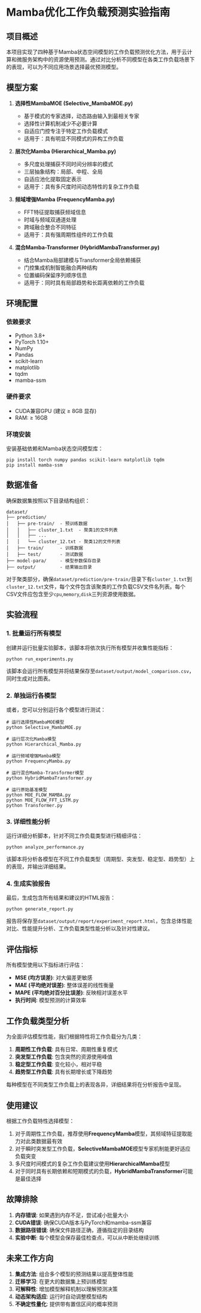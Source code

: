 # Mamba优化工作负载预测实验指南

## 项目概述

本项目实现了四种基于Mamba状态空间模型的工作负载预测优化方法，用于云计算和微服务架构中的资源使用预测。通过对比分析不同模型在各类工作负载场景下的表现，可以为不同应用场景选择最优预测模型。

## 模型方案

1. **选择性MambaMOE (Selective_MambaMOE.py)**
   - 基于模式的专家选择，动态路由输入到最相关专家
   - 选择性计算机制减少不必要计算
   - 自适应门控专注于特定工作负载模式
   - 适用于：具有明显不同模式的异构工作负载

2. **层次化Mamba (Hierarchical_Mamba.py)**
   - 多尺度处理捕获不同时间分辨率的模式
   - 三层抽象结构：局部、中程、全局
   - 自适应池化提取固定表示
   - 适用于：具有多尺度时间动态特性的复杂工作负载

3. **频域增强Mamba (FrequencyMamba.py)**
   - FFT特征提取捕获频域信息
   - 时域与频域双通道处理
   - 跨域融合整合不同特征
   - 适用于：具有强周期性组件的工作负载

4. **混合Mamba-Transformer (HybridMambaTransformer.py)**
   - 结合Mamba局部建模与Transformer全局依赖捕获
   - 门控集成机制智能融合两种结构
   - 位置编码保留序列顺序信息
   - 适用于：同时具有局部趋势和长距离依赖的工作负载

## 环境配置

### 依赖要求

- Python 3.8+
- PyTorch 1.10+
- NumPy
- Pandas
- scikit-learn
- matplotlib
- tqdm
- mamba-ssm

### 硬件要求

- CUDA兼容GPU (建议 ≥ 8GB 显存)
- RAM: ≥ 16GB

### 环境安装

安装基础依赖和Mamba状态空间模型库：

```
pip install torch numpy pandas scikit-learn matplotlib tqdm
pip install mamba-ssm
```

## 数据准备

确保数据集按照以下目录结构组织：

```
dataset/
├── prediction/
│   ├── pre-train/  - 预训练数据
│   │   ├── cluster_1.txt  - 聚类1的文件列表
│   │   ├── ...
│   │   └── cluster_12.txt - 聚类12的文件列表
│   ├── train/      - 训练数据
│   ├── test/       - 测试数据
├── model-para/     - 模型参数保存目录
├── output/         - 结果输出目录
```

对于聚类部分，确保`dataset/prediction/pre-train/`目录下有`cluster_1.txt`到`cluster_12.txt`文件，每个文件包含该聚类的工作负载CSV文件名列表。每个CSV文件应包含至少`cpu`,`memory`,`disk`三列资源使用数据。

## 实验流程

### 1. 批量运行所有模型

创建并运行批量实验脚本，该脚本将依次执行所有模型并收集性能指标：

```
python run_experiments.py
```

该脚本会运行所有模型并将结果保存至`dataset/output/model_comparison.csv`，同时生成对比图表。

### 2. 单独运行各模型

或者，您可以分别运行各个模型进行测试：

```
# 运行选择性MambaMOE模型
python Selective_MambaMOE.py

# 运行层次化Mamba模型
python Hierarchical_Mamba.py

# 运行频域增强Mamba模型
python FrequencyMamba.py

# 运行混合Mamba-Transformer模型
python HybridMambaTransformer.py

# 运行原始基准模型
python MOE_FLOW_MAMBA.py
python MOE_FLOW_FFT_LSTM.py
python Transformer.py
```

### 3. 详细性能分析

运行详细分析脚本，针对不同工作负载类型进行精细评估：

```
python analyze_performance.py
```

该脚本将分析各模型在不同工作负载类型（周期型、突发型、稳定型、趋势型）上的表现，并输出详细结果。

### 4. 生成实验报告

最后，生成包含所有结果和建议的HTML报告：

```
python generate_report.py
```

报告将保存至`dataset/output/report/experiment_report.html`，包含总体性能对比、性能提升分析、工作负载类型性能分析以及针对性建议。

## 评估指标

所有模型使用以下指标进行评估：

- **MSE (均方误差)**: 对大偏差更敏感
- **MAE (平均绝对误差)**: 整体误差的线性衡量
- **MAPE (平均绝对百分比误差)**: 反映相对误差水平
- **执行时间**: 模型预测的计算效率

## 工作负载类型分析

为全面评估模型性能，我们根据特性将工作负载分为几类：

1. **周期性工作负载**: 具有日常、周期性重复模式
2. **突发型工作负载**: 包含突然的资源使用峰值
3. **稳定型工作负载**: 变化较小，相对平稳
4. **趋势型工作负载**: 具有长期增长或下降趋势

每种模型在不同类型工作负载上的表现各异，详细结果将在分析报告中呈现。

## 使用建议

根据工作负载特性选择模型：

1. 对于周期性工作负载，推荐使用**FrequencyMamba**模型，其频域特征提取能力对此类数据最有效
2. 对于瞬时突发型工作负载，**SelectiveMambaMOE**模型专家机制能更好适应负载突变
3. 多尺度时间模式的复杂工作负载建议使用**HierarchicalMamba**模型
4. 对于同时具有长期依赖和短期模式的负载，**HybridMambaTransformer**可能是最佳选择

## 故障排除

1. **内存错误**: 如果遇到内存不足，尝试减小批量大小
2. **CUDA错误**: 确保CUDA版本与PyTorch和mamba-ssm兼容
3. **数据路径错误**: 确保文件路径正确，遵循指定的目录结构
4. **实验中断**: 每个模型会保存最佳检查点，可以从中断处继续训练

## 未来工作方向

1. **集成方法**: 组合多个模型的预测结果以提高整体性能
2. **迁移学习**: 在更大的数据集上预训练模型
3. **可解释性**: 增加模型解释机制以理解预测决策
4. **动态架构适应**: 运行时自动调整模型结构
5. **不确定性量化**: 提供带有置信区间的概率预测 